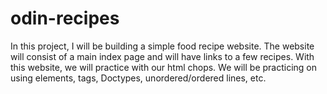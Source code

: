 # odin-recipes
In this project, I will be building a simple food recipe website.  The 
website will consist of a main index page and will have links to a few 
recipes.  With this website, we will practice with our html chops.  We 
will be practicing on using elements, tags, Doctypes, unordered/ordered
lines, etc.   